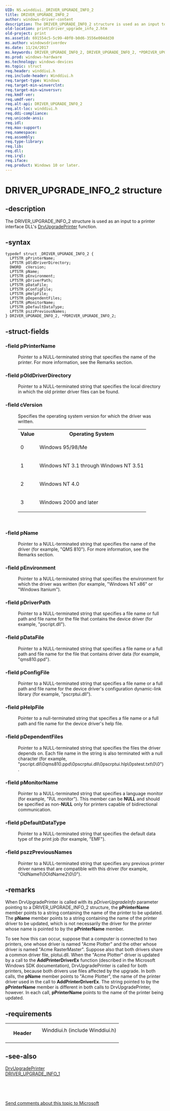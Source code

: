 ```yaml
---
UID: NS.winddiui._DRIVER_UPGRADE_INFO_2
title: DRIVER_UPGRADE_INFO_2
author: windows-driver-content
description: The DRIVER_UPGRADE_INFO_2 structure is used as an input to a printer interface DLL's DrvUpgradePrinter function.
old-location: print\driver_upgrade_info_2.htm
old-project: print
ms.assetid: 691554c5-5c99-40f0-b0d6-3556e004dd30
ms.author: windowsdriverdev
ms.date: 11/24/2017
ms.keywords: DRIVER_UPGRADE_INFO_2, DRIVER_UPGRADE_INFO_2, *PDRIVER_UPGRADE_INFO_2
ms.prod: windows-hardware
ms.technology: windows-devices
ms.topic: struct
req.header: winddiui.h
req.include-header: Winddiui.h
req.target-type: Windows
req.target-min-winverclnt: 
req.target-min-winversvr: 
req.kmdf-ver: 
req.umdf-ver: 
req.alt-api: DRIVER_UPGRADE_INFO_2
req.alt-loc: winddiui.h
req.ddi-compliance: 
req.unicode-ansi: 
req.idl: 
req.max-support: 
req.namespace: 
req.assembly: 
req.type-library: 
req.lib: 
req.dll: 
req.irql: 
req.iface: 
req.product: Windows 10 or later.
---
```


# DRIVER_UPGRADE_INFO_2 structure



## -description
<p>The DRIVER_UPGRADE_INFO_2 structure is used as an input to a printer interface DLL's <a href="..\winddiui\nf-winddiui-drvupgradeprinter.md">DrvUpgradePrinter</a> function.</p>


## -syntax

````
typedef struct _DRIVER_UPGRADE_INFO_2 {
  LPTSTR pPrinterName;
  LPTSTR pOldDriverDirectory;
  DWORD  cVersion;
  LPTSTR pName;
  LPTSTR pEnvironment;
  LPTSTR pDriverPath;
  LPTSTR pDataFile;
  LPTSTR pConfigFile;
  LPTSTR pHelpFile;
  LPTSTR pDependentFiles;
  LPTSTR pMonitorName;
  LPTSTR pDefaultDataType;
  LPTSTR pszzPreviousNames;
} DRIVER_UPGRADE_INFO_2, *PDRIVER_UPGRADE_INFO_2;
````


## -struct-fields
<dl>

### -field <b>pPrinterName</b>

<dd>
<p>Pointer to a NULL-terminated string that specifies the name of the printer. For more information, see the Remarks section.</p>
</dd>

### -field <b>pOldDriverDirectory</b>

<dd>
<p>Pointer to a NULL-terminated string that specifies the local directory in which the old printer driver files can be found.</p>
</dd>

### -field <b>cVersion</b>

<dd>
<p>Specifies the operating system version for which the driver was written. </p>
<table>
<tr>
<th>Value</th>
<th>Operating System</th>
</tr>
<tr>
<td>
<p>0</p>
</td>
<td>
<p>Windows 95/98/Me</p>
</td>
</tr>
<tr>
<td>
<p>1</p>
</td>
<td>
<p>Windows NT 3.1 through Windows NT 3.51</p>
</td>
</tr>
<tr>
<td>
<p>2</p>
</td>
<td>
<p>Windows NT 4.0</p>
</td>
</tr>
<tr>
<td>
<p>3</p>
</td>
<td>
<p>Windows 2000 and later</p>
</td>
</tr>
</table>
<p> </p>
</dd>

### -field <b>pName</b>

<dd>
<p>Pointer to a NULL-terminated string that specifies the name of the driver (for example, "QMS 810"). For more information, see the Remarks section.</p>
</dd>

### -field <b>pEnvironment</b>

<dd>
<p>Pointer to a NULL-terminated string that specifies the environment for which the driver was written (for example, "Windows NT x86" or "Windows Itanium").</p>
</dd>

### -field <b>pDriverPath</b>

<dd>
<p>Pointer to a NULL-terminated string that specifies a file name or full path and file name for the file that contains the device driver (for example, "pscript.dll").</p>
</dd>

### -field <b>pDataFile</b>

<dd>
<p>Pointer to a NULL-terminated string that specifies a file name or a full path and file name for the file that contains driver data (for example, "qms810.ppd").</p>
</dd>

### -field <b>pConfigFile</b>

<dd>
<p>Pointer to a NULL-terminated string that specifies a file name or a full path and file name for the device driver's configuration dynamic-link library (for example, "pscrptui.dll"). </p>
</dd>

### -field <b>pHelpFile</b>

<dd>
<p>Pointer to a null-terminated string that specifies a file name or a full path and file name for the device driver's help file.</p>
</dd>

### -field <b>pDependentFiles</b>

<dd>
<p>Pointer to a NULL-terminated string that specifies the files the driver depends on. Each file name in the string is also terminated with a null character (for example, "pscript.dll\0qms810.ppd\0pscrptui.dll\0pscrptui.hlp\0pstest.txt\0\0").</p>
</dd>

### -field <b>pMonitorName</b>

<dd>
<p>Pointer to a NULL-terminated string that specifies a language monitor (for example, "PJL monitor"). This member can be <b>NULL</b> and should be specified as non-<b>NULL</b> only for printers capable of bidirectional communication.</p>
</dd>

### -field <b>pDefaultDataType</b>

<dd>
<p>Pointer to a NULL-terminated string that specifies the default data type of the print job (for example, "EMF"). </p>
</dd>

### -field <b>pszzPreviousNames</b>

<dd>
<p>Pointer to a NULL-terminated string that specifies any previous printer driver names that are compatible with this driver (for example, "OldName1\0OldName2\0\0").</p>
</dd>
</dl>

## -remarks
<p>When DrvUpgradePrinter is called with its <i>pDriverUpgradeInfo</i> parameter pointing to a DRIVER_UPGRADE_INFO_2 structure, the <b>pPrinterName</b> member points to a string containing the name of the printer to be updated. The <b>pName</b> member points to a string containing the name of the printer driver to be updated, which is not necessarily the driver for the printer whose name is pointed to by the <b>pPrinterName</b> member. </p>

<p>To see how this can occur, suppose that a computer is connected to two printers, one whose driver is named "Acme Plotter" and the other whose driver is named "Acme RasterMaster". Suppose also that both drivers share a common driver file, plotui.dll. When the "Acme Plotter" driver is updated by a call to the <b>AddPrinterDriverEx</b> function (described in the Microsoft Windows SDK documentation), DrvUpgradePrinter is called for both printers, because both drivers use files affected by the upgrade. In both calls, the <b>pName</b> member points to "Acme Plotter", the name of the printer driver used in the call to <b>AddPrinterDriverEx</b>. The string pointed to by the <b>pPrinterName</b> member is different in both calls to DrvUpgradePrinter, however. In each call, <b>pPrinterName</b> points to the name of the printer being updated.</p>

## -requirements
<table>
<tr>
<th width="30%">
<p>Header</p>
</th>
<td width="70%">
<dl>
<dt>Winddiui.h (include Winddiui.h)</dt>
</dl>
</td>
</tr>
</table>

## -see-also
<dl>
<dt>
<a href="..\winddiui\nf-winddiui-drvupgradeprinter.md">DrvUpgradePrinter</a>
</dt>
<dt>
<a href="..\winddiui\ns-winddiui--driver-upgrade-info-1.md">DRIVER_UPGRADE_INFO_1</a>
</dt>
</dl>
<p> </p>
<p> </p>
<p><a href="mailto:wsddocfb@microsoft.com?subject=Documentation%20feedback [print\print]:%20DRIVER_UPGRADE_INFO_2 structure%20 RELEASE:%20(11/24/2017)&amp;body=%0A%0APRIVACY STATEMENT%0A%0AWe use your feedback to improve the documentation. We don't use your email address for any other purpose, and we'll remove your email address from our system after the issue that you're reporting is fixed. While we're working to fix this issue, we might send you an email message to ask for more info. Later, we might also send you an email message to let you know that we've addressed your feedback.%0A%0AFor more info about Microsoft's privacy policy, see http://privacy.microsoft.com/en-us/default.aspx." title="Send comments about this topic to Microsoft">Send comments about this topic to Microsoft</a></p>
